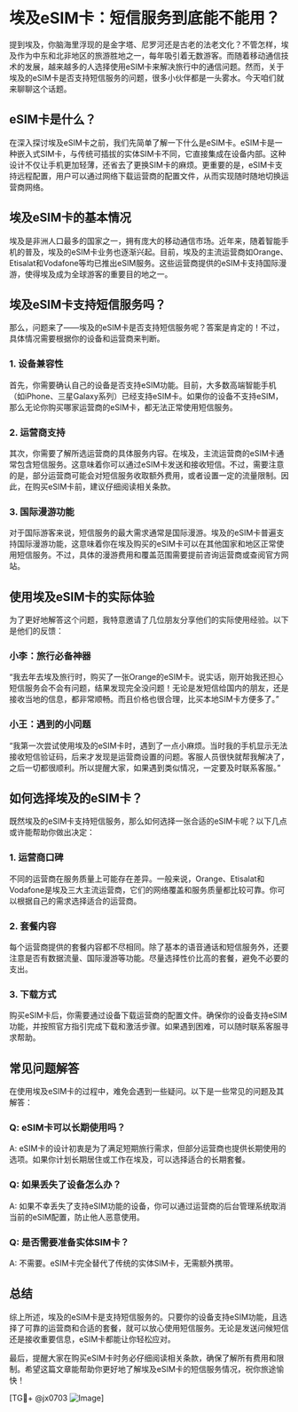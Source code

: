 # 埃及eSIM卡：短信服务到底能不能用？

提到埃及，你脑海里浮现的是金字塔、尼罗河还是古老的法老文化？不管怎样，埃及作为中东和北非地区的旅游胜地之一，每年吸引着无数游客。而随着移动通信技术的发展，越来越多的人选择使用eSIM卡来解决旅行中的通信问题。然而，关于埃及的eSIM卡是否支持短信服务的问题，很多小伙伴都是一头雾水。今天咱们就来聊聊这个话题。

## eSIM卡是什么？

在深入探讨埃及eSIM卡之前，我们先简单了解一下什么是eSIM卡。eSIM卡是一种嵌入式SIM卡，与传统可插拔的实体SIM卡不同，它直接集成在设备内部。这种设计不仅让手机更加轻薄，还省去了更换SIM卡的麻烦。更重要的是，eSIM卡支持远程配置，用户可以通过网络下载运营商的配置文件，从而实现随时随地切换运营商网络。

## 埃及eSIM卡的基本情况

埃及是非洲人口最多的国家之一，拥有庞大的移动通信市场。近年来，随着智能手机的普及，埃及的eSIM卡业务也逐渐兴起。目前，埃及的主流运营商如Orange、Etisalat和Vodafone等均已推出eSIM服务。这些运营商提供的eSIM卡支持国际漫游，使得埃及成为全球游客的重要目的地之一。

## 埃及eSIM卡支持短信服务吗？

那么，问题来了——埃及的eSIM卡是否支持短信服务呢？答案是肯定的！不过，具体情况需要根据你的设备和运营商来判断。

### 1. 设备兼容性

首先，你需要确认自己的设备是否支持eSIM功能。目前，大多数高端智能手机（如iPhone、三星Galaxy系列）已经支持eSIM卡。如果你的设备不支持eSIM，那么无论你购买哪家运营商的eSIM卡，都无法正常使用短信服务。

### 2. 运营商支持

其次，你需要了解所选运营商的具体服务内容。在埃及，主流运营商的eSIM卡通常包含短信服务。这意味着你可以通过eSIM卡发送和接收短信。不过，需要注意的是，部分运营商可能会对短信服务收取额外费用，或者设置一定的流量限制。因此，在购买eSIM卡前，建议仔细阅读相关条款。

### 3. 国际漫游功能

对于国际游客来说，短信服务的最大需求通常是国际漫游。埃及的eSIM卡普遍支持国际漫游功能，这意味着你在埃及购买的eSIM卡可以在其他国家和地区正常使用短信服务。不过，具体的漫游费用和覆盖范围需要提前咨询运营商或查阅官方网站。

## 使用埃及eSIM卡的实际体验

为了更好地解答这个问题，我特意邀请了几位朋友分享他们的实际使用经验。以下是他们的反馈：

### 小李：旅行必备神器

“我去年去埃及旅行时，购买了一张Orange的eSIM卡。说实话，刚开始我还担心短信服务会不会有问题，结果发现完全没问题！无论是发短信给国内的朋友，还是接收当地的信息，都非常顺畅。而且价格也很合理，比买本地SIM卡方便多了。”

### 小王：遇到的小问题

“我第一次尝试使用埃及的eSIM卡时，遇到了一点小麻烦。当时我的手机显示无法接收短信验证码，后来才发现是运营商设置的问题。客服人员很快就帮我解决了，之后一切都很顺利。所以提醒大家，如果遇到类似情况，一定要及时联系客服。”

## 如何选择埃及的eSIM卡？

既然埃及的eSIM卡支持短信服务，那么如何选择一张合适的eSIM卡呢？以下几点或许能帮助你做出决定：

### 1. 运营商口碑

不同的运营商在服务质量上可能存在差异。一般来说，Orange、Etisalat和Vodafone是埃及三大主流运营商，它们的网络覆盖和服务质量都比较可靠。你可以根据自己的需求选择适合的运营商。

### 2. 套餐内容

每个运营商提供的套餐内容都不尽相同。除了基本的语音通话和短信服务外，还要注意是否有数据流量、国际漫游等功能。尽量选择性价比高的套餐，避免不必要的支出。

### 3. 下载方式

购买eSIM卡后，你需要通过设备下载运营商的配置文件。确保你的设备支持eSIM功能，并按照官方指引完成下载和激活步骤。如果遇到困难，可以随时联系客服寻求帮助。

## 常见问题解答

在使用埃及eSIM卡的过程中，难免会遇到一些疑问。以下是一些常见的问题及其解答：

### Q: eSIM卡可以长期使用吗？
A: eSIM卡的设计初衷是为了满足短期旅行需求，但部分运营商也提供长期使用的选项。如果你计划长期居住或工作在埃及，可以选择适合的长期套餐。

### Q: 如果丢失了设备怎么办？
A: 如果不幸丢失了支持eSIM功能的设备，你可以通过运营商的后台管理系统取消当前的eSIM配置，防止他人恶意使用。

### Q: 是否需要准备实体SIM卡？
A: 不需要。eSIM卡完全替代了传统的实体SIM卡，无需额外携带。

## 总结

综上所述，埃及的eSIM卡是支持短信服务的。只要你的设备支持eSIM功能，且选择了可靠的运营商和合适的套餐，就可以放心使用短信服务。无论是发送问候短信还是接收重要信息，eSIM卡都能让你轻松应对。

最后，提醒大家在购买eSIM卡时务必仔细阅读相关条款，确保了解所有费用和限制。希望这篇文章能帮助你更好地了解埃及eSIM卡的短信服务情况，祝你旅途愉快！

[TG💪+ @jx0703 ![Image](https://github.com/user-attachments/assets/dbca1d08-cadb-493c-b0ec-ad6f7a83f270)]